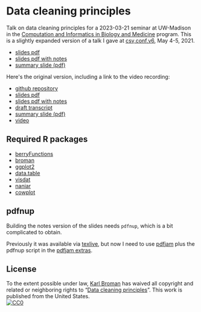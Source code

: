 # Data cleaning principles

Talk on data cleaning principles for a 2023-03-21 seminar at
UW-Madison in the [Computation and Informatics in Biology and
Medicine](https://cibm.wisc.edu) program.
This is a slightly expanded version of a talk I gave at
[csv,conf,v6](https://csvconf.com/), May 4-5, 2021.

- [slides pdf](https://kbroman.org/Talk_DataCleaning2023/data_cleaning.pdf)
- [slides pdf with notes](https://kbroman.org/Talk_DataCleaning2023/data_cleaning_notes.pdf)
- [summary slide (pdf)](https://kbroman.org/Talk_DataCleaning2023/data_cleaning_principles.pdf)

Here's the original version, including a link to the video recording:

- [github repository](https://github.com/kbroman/Talk_DataCleaning)
- [slides pdf](https://kbroman.org/Talk_DataCleaning/data_cleaning.pdf)
- [slides pdf with notes](https://kbroman.org/Talk_DataCleaning/data_cleaning_notes.pdf)
- [draft transcript](https://github.com/kbroman/Talk_DataCleaning/blob/main/transcript.md)
- [summary slide (pdf)](https://kbroman.org/Talk_DataCleaning/data_cleaning_principles.pdf)
- [video](https://www.youtube.com/watch?v=7Ma8WIDinDc)


## Required R packages

- [berryFunctions](https://cran.r-project.org/package=berryFunctions)
- [broman](https://cran.r-project.org/package=broman)
- [ggplot2](https://ggplot2.tidyverse.org/)
- [data.table](https://rdatatable.gitlab.io/data.table/)
- [visdat](https://docs.ropensci.org/visdat/)
- [naniar](http://naniar.njtierney.com/)
- [cowplot](https://wilkelab.org/cowplot/)


## pdfnup

Building the notes version of the slides needs `pdfnup`, which is a
bit complicated to obtain.

Previously it was available via [texlive](https://tug.org/texlive/),
but now I need to use [pdfjam](https://github.com/rrthomas/pdfjam)
plus the pdfnup script in the [pdfjam
extras](https://github.com/rrthomas/pdfjam-extras>).


## License

To the extent possible under law,
[Karl Broman](https://github.com/kbroman)
has waived all copyright and related or neighboring rights to
&ldquo;[Data cleaning principles](https://github.com/kbroman/Talk_DataCleaning2023)&rdquo;.
This work is published from the United States.
<br/>
[![CC0](https://i.creativecommons.org/p/zero/1.0/88x31.png)](https://creativecommons.org/publicdomain/zero/1.0/)
